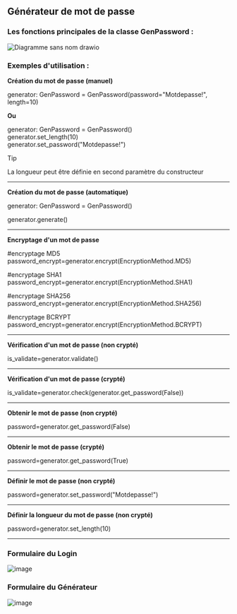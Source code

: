 ## Générateur de mot de passe


### Les fonctions principales de la classe GenPassword :


![Diagramme sans nom drawio](https://github.com/pat13310/GenPassword/assets/122201455/3eea476e-d281-45a7-b4fc-04a50c449d03)

### Exemples d'utilisation :

**Création du mot de passe (manuel)**

generator: GenPassword = GenPassword(password="Motdepasse!", length=10)  
   
**Ou**   

generator: GenPassword = GenPassword()     
generator.set_length(10)   
generator.set_password("Motdepasse!")   

> [!TIP]
> La longueur peut être définie en second paramètre du constructeur
***
**Création du mot de passe (automatique)**

generator: GenPassword = GenPassword()

generator.generate()
***

**Encryptage d'un mot de passe**
 
 #encryptage MD5    
 password_encrypt=generator.encrypt(EncryptionMethod.MD5)
 
 #encryptage SHA1  
 password_encrypt=generator.encrypt(EncryptionMethod.SHA1)
 
#encryptage SHA256    
 password_encrypt=generator.encrypt(EncryptionMethod.SHA256)

#encryptage BCRYPT  
password_encrypt=generator.encrypt(EncryptionMethod.BCRYPT)

***
**Vérification d'un mot de passe (non crypté)**

is_validate=generator.validate()
***
**Vérification d'un mot de passe (crypté)**

is_validate=generator.check(generator.get_password(False))
***
**Obtenir le mot de passe (non crypté)**

password=generator.get_password(False)
***
**Obtenir le mot de passe (crypté)**

password=generator.get_password(True)
***
**Définir le mot de passe (non crypté)**

password=generator.set_password("Motdepasse!")
***
**Définir la longueur du mot de passe (non crypté)**

password=generator.set_length(10)
***
### Formulaire du Login

![image](https://github.com/pat13310/GenPassword/assets/122201455/6eddd2b3-65e0-46d4-8691-87cb268b1b81)


### Formulaire du Générateur 

![image](https://github.com/pat13310/GenPassword/assets/122201455/f44b5ab3-e0a6-42ad-a508-84f1bf1f4a46)






